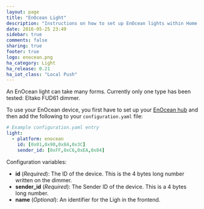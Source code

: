 ```yaml
---
layout: page
title: "EnOcean Light"
description: "Instructions on how to set up EnOcean lights within Home Assistant."
date: 2016-05-25 23:49
sidebar: true
comments: false
sharing: true
footer: true
logo: enocean.png
ha_category: Light
ha_release: 0.21
ha_iot_class: "Local Push"
---
```


An EnOcean light can take many forms. Currently only one type has been tested: Eltako FUD61 dimmer.


To use your EnOcean device, you first have to set up your [EnOcean hub](/components/enocean/) and then add the following to your `configuration.yaml` file:

```yaml
# Example configuration.yaml entry
light:
  - platform: enocean
    id: [0x01,0x90,0x84,0x3C]
    sender_id: [0xFF,0xC6,0xEA,0x04]
```

Configuration variables:

- **id** (*Required*): The ID of the device. This is the 4 bytes long number written on the dimmer.
- **sender_id** (*Required*): The Sender ID of the device. This is a 4 bytes long number.
- **name** (*Optional*): An identifier for the Ligh in the frontend.
